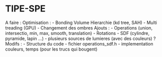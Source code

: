 # TIPE-SPE

A faire : 
  Optimisation : 
    - Bonding Volume Hierarchie (kd tree, SAH)
    - Multi treading (GPU)
    - Changement des ombres 
  Ajouts :
    - Operations (union, intersectio, min, max, smooth, translation)
    - Rotations
    - SDF (cylindre, pyramide, lapin ...)
    - plusieurs sources de lumieres (avec des couleurs) ?
  Modifs : 
    - Structure du code
    - fichier operations_sdf.h
    - implementation couleurs, temps (pour les trucs qui bougent)
